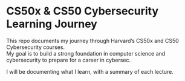 # CS50x & CS50 Cybersecurity Learning Journey

This repo documents my journey through Harvard’s CS50x and CS50 Cybersecurity courses.  
My goal is to build a strong foundation in computer science and cybersecurity to prepare for a career in cybersec.

I will be documenting what I learn, with a summary of each lecture.

